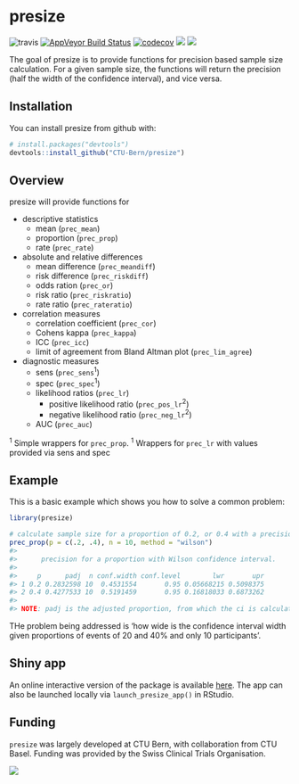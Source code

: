 
<!-- README.md is generated from README.Rmd. Please edit that file -->

# presize

![travis](https://travis-ci.com/CTU-Bern/presize.svg?branch=master)
[![AppVeyor Build
Status](https://ci.appveyor.com/api/projects/status/github/CTU-Bern/presize?branch=master&svg=true)](https://ci.appveyor.com/project/CTU-Bern/presize)
[![codecov](https://codecov.io/github/CTU-Bern/presize/branch/master/graphs/badge.svg)](https://codecov.io/github/CTU-Bern/presize)
[![](https://img.shields.io/badge/dev%20version-0.0.1.9006-blue.svg)](https://github.com/CTU-Bern/presize)
[![](https://img.shields.io/badge/lifecycle-experimental-orange.svg)](https://www.tidyverse.org/lifecycle/#experimental)

The goal of presize is to provide functions for precision based sample
size calculation. For a given sample size, the functions will return the
precision (half the width of the confidence interval), and vice versa.

## Installation

You can install presize from github with:

``` r
# install.packages("devtools")
devtools::install_github("CTU-Bern/presize")
```

## Overview

presize will provide functions for

  - descriptive statistics
      - mean (`prec_mean`)
      - proportion (`prec_prop`)
      - rate (`prec_rate`)
  - absolute and relative differences
      - mean difference (`prec_meandiff`)
      - risk difference (`prec_riskdiff`)
      - odds ration (`prec_or`)
      - risk ratio (`prec_riskratio`)
      - rate ratio (`prec_rateratio`) <!--    + hazard ratio -->
  - correlation measures
      - correlation coefficient (`prec_cor`)
      - Cohens kappa (`prec_kappa`)
      - ICC (`prec_icc`)
      - limit of agreement from Bland Altman plot (`prec_lim_agree`)
  - diagnostic measures
      - sens (`prec_sens`<sup>1</sup>)
      - spec (`prec_spec`<sup>1</sup>)
      - likelihood ratios (`prec_lr`)
          - positive likelihood ratio (`prec_pos_lr`<sup>2</sup>)
          - negative likelihood ratio (`prec_neg_lr`<sup>2</sup>)
      - AUC (`prec_auc`)

<sup>1</sup> Simple wrappers for `prec_prop`. <sup>1</sup> Wrappers for
`prec_lr` with values provided via sens and spec

## Example

This is a basic example which shows you how to solve a common problem:

``` r
library(presize)

# calculate sample size for a proportion of 0.2, or 0.4 with a precision of 0.2
prec_prop(p = c(.2, .4), n = 10, method = "wilson")
#> 
#>      precision for a proportion with Wilson confidence interval. 
#> 
#>     p      padj  n conf.width conf.level        lwr       upr
#> 1 0.2 0.2832598 10  0.4531554       0.95 0.05668215 0.5098375
#> 2 0.4 0.4277533 10  0.5191459       0.95 0.16818033 0.6873262
#> 
#> NOTE: padj is the adjusted proportion, from which the ci is calculated.
```

THe problem being addressed is ‘how wide is the confidence interval
width given proportions of events of 20 and 40% and only 10
participants’.

## Shiny app

An online interactive version of the package is available
[here](https://ctu-bern.shinyapps.io/presize). The app can also be
launched locally via `launch_presize_app()` in RStudio.

## Funding

`presize` was largely developed at CTU Bern, with collaboration from CTU
Basel. Funding was provided by the Swiss Clinical Trials Organisation.

![](man/fig/scto_ctu_member_cmyk.jpg)<!-- -->

<!-- ![](man/fig/scto_ctu_member_cmyk.jpg) -->
